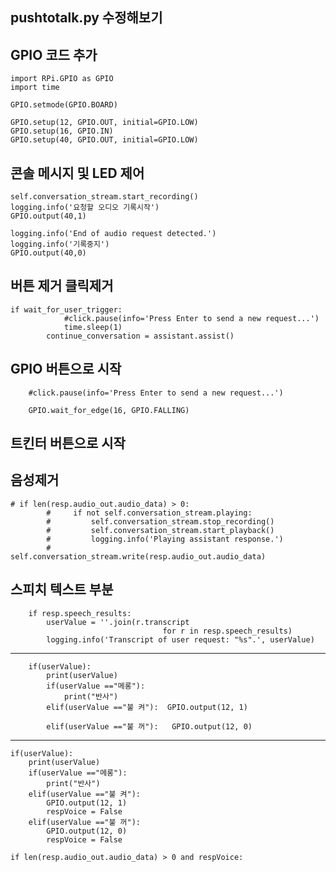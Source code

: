 ## pushtotalk.py 수정해보기

## GPIO 코드 추가
    import RPi.GPIO as GPIO
    import time

    GPIO.setmode(GPIO.BOARD)

    GPIO.setup(12, GPIO.OUT, initial=GPIO.LOW)
    GPIO.setup(16, GPIO.IN)
    GPIO.setup(40, GPIO.OUT, initial=GPIO.LOW)


## 콘솔 메시지 및 LED 제어
    self.conversation_stream.start_recording()
    logging.info('요청할 오디오 기록시작')
    GPIO.output(40,1)
    
    logging.info('End of audio request detected.')
    logging.info('기록중지')
    GPIO.output(40,0)
    
    





## 버튼 제거 클릭제거
    if wait_for_user_trigger:
                #click.pause(info='Press Enter to send a new request...')
                time.sleep(1)
            continue_conversation = assistant.assist()


     
## GPIO 버튼으로 시작
        #click.pause(info='Press Enter to send a new request...')           
      
        GPIO.wait_for_edge(16, GPIO.FALLING)


## 트킨터 버튼으로 시작


  

##  음성제거
    # if len(resp.audio_out.audio_data) > 0:
            #     if not self.conversation_stream.playing:
            #         self.conversation_stream.stop_recording()
            #         self.conversation_stream.start_playback()
            #         logging.info('Playing assistant response.')
            #     self.conversation_stream.write(resp.audio_out.audio_data)


## 스피치 텍스트 부분
        if resp.speech_results:
            userValue = ''.join(r.transcript
                                      for r in resp.speech_results)
            logging.info('Transcript of user request: "%s".', userValue)
----------------------------
        if(userValue):
            print(userValue)
            if(userValue =="메롱"): 
                print("반사")
            elif(userValue =="불 켜"):  GPIO.output(12, 1)
               
            elif(userValue =="불 꺼"):   GPIO.output(12, 0)
            
            
            
                
---------------------------------------
    if(userValue):
        print(userValue)
        if(userValue =="메롱"): 
            print("반사")
        elif(userValue =="불 켜"):
            GPIO.output(12, 1)
            respVoice = False
        elif(userValue =="불 꺼"):  
            GPIO.output(12, 0)
            respVoice = False

    if len(resp.audio_out.audio_data) > 0 and respVoice:
